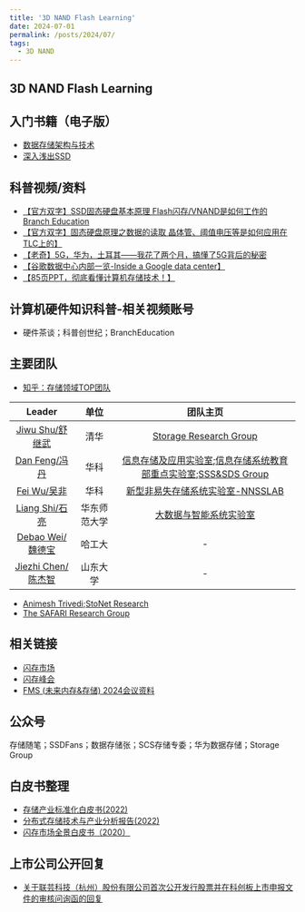```yaml
---
title: '3D NAND Flash Learning'
date: 2024-07-01
permalink: /posts/2024/07/
tags:
  - 3D NAND
---
```


## 3D NAND Flash Learning

## 入门书籍（电子版）
- [数据存储架构与技术](https://storage.cs.tsinghua.edu.cn/papers/book.pdf/)
- [深入浅出SSD](https://www.bilibili.com/read/cv26695466/)

## 科普视频/资料
- [【官方双字】SSD固态硬盘基本原理 Flash闪存/VNAND是如何工作的 Branch Education](https://www.bilibili.com/video/BV1WR4y1L7io?vd_source=b4de44a4c465e13d349701d187ca352f)
- [【官方双字】固态硬盘原理之数据的读取 晶体管、阈值电压等是如何应用在TLC上的】](https://www.bilibili.com/video/BV1iF411E7gG?vd_source=b4de44a4c465e13d349701d187ca352f)
- [【老奇】5G，华为，土耳其——我花了两个月，搞懂了5G背后的秘密](https://www.bilibili.com/video/BV1fq4y1g7hq?vd_source=b4de44a4c465e13d349701d187ca352f)
- [【谷歌数据中心内部一览-Inside a Google data center】](https://www.bilibili.com/video/BV1Mh411o72u?vd_source=b4de44a4c465e13d349701d187ca352f)
- [【85页PPT，彻底看懂计算机存储技术！】](https://mp.weixin.qq.com/s/-OelFTaoK4cNbiZKbAFWcQ)

## 计算机硬件知识科普-相关视频账号
- 硬件茶谈；科普创世纪；BranchEducation

## 主要团队

- [知乎：存储领域TOP团队](https://zhuanlan.zhihu.com/p/371356194)

| Leader | 单位 | 团队主页 |
|:---:|:---:| :---: |
| [Jiwu Shu/舒继武](https://storage.cs.tsinghua.edu.cn/~jiwu-shu/) | 清华 | [Storage Research Group](https://storage.cs.tsinghua.edu.cn/) |
| [Dan Feng/冯丹](http://faculty.hust.edu.cn/dfeng/zh_CN/index.htm) | 华科 | [信息存储及应用实验室](http://stlab.wnlo.hust.edu.cn/index.jsp);[信息存储系统教育部重点实验室](https://storage.hust.edu.cn/index.htm);[SSS&SDS Group](https://ssssds.github.io/) |
| [Fei Wu/吴非](https://nnsslab.com/@feiwu.html) | 华科 | [新型非易失存储系统实验室-NNSSLAB](https://nnsslab.com/) |
| [Liang Shi/石亮](https://faculty.ecnu.edu.cn/_s16/sl2_13905/main.psp) | 华东师范大学 | [大数据与智能系统实验室](https://bdislab.tech/#intro) |
| [Debao Wei/魏德宝](https://homepage.hit.edu.cn/weidebao) | 哈工大 | - |
| [Jiezhi Chen/陈杰智](https://faculty.sdu.edu.cn/chenjiezhi/zh_CN/index/683669/list/index.htm) | 山东大学 | - |

- [Animesh Trivedi](https://animeshtrivedi.github.io/);[StoNet Research](https://stonet-research.github.io/research_projects/research_projects.html)
- [The SAFARI Research Group](https://safari.ethz.ch/) 

## 相关链接

- [闪存市场](https://www.chinaflashmarket.com/)
- [闪存峰会](http://www.flashmemoryworld.com/#/home)
- [FMS (未来内存&存储) 2024会议资料](https://mp.weixin.qq.com/s/_M0p9CMw-Pf8Chx39fQfmA)


## 公众号
存储随笔；SSDFans；数据存储张；SCS存储专委；华为数据存储；Storage Group


## 白皮书整理
- [存储产业标准化白皮书(2022)](http://www.bwstor.com.cn/upload/accessory/20231/20231111849304965974.pdf)
- [分布式存储技术与产业分析报告(2022)](https://13115299.s21i.faiusr.com/61/1/ABUIABA9GAAgoZPPkwYosZXk_gE.pdf)
- [闪存市场全景白皮书（2020）](https://doit-edu.oss-cn-beijing.aliyuncs.com/meet/FMW2020/Flashmarketwhitepaper.pdf)


## 上市公司公开回复
- [关于联芸科技（杭州）股份有限公司首次公开发行股票并在科创板上市申报文件的审核问询函的回复](https://file.finance.sina.com.cn/211.154.219.97:9494/MRGG/CNSESH_STOCK/2024/2024-5/2024-05-23/10237051.PDF)